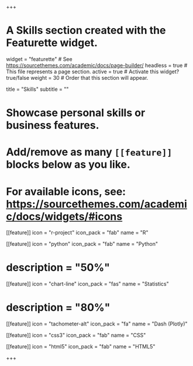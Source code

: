 +++
# A Skills section created with the Featurette widget.
widget = "featurette"  # See https://sourcethemes.com/academic/docs/page-builder/
headless = true  # This file represents a page section.
active = true  # Activate this widget? true/false
weight = 30  # Order that this section will appear.

title = "Skills"
subtitle = ""

# Showcase personal skills or business features.
# 
# Add/remove as many `[[feature]]` blocks below as you like.
# 
# For available icons, see: https://sourcethemes.com/academic/docs/widgets/#icons

[[feature]]
  icon = "r-project"
  icon_pack = "fab"
  name = "R"
  
[[feature]]
  icon = "python"
  icon_pack = "fab"
  name = "Python"
  # description = "50%"
  
[[feature]]
  icon = "chart-line"
  icon_pack = "fas"
  name = "Statistics"
  # description = "80%"  
  

[[feature]]
  icon = "tachometer-alt"
  icon_pack = "fa"
  name = "Dash (Plotly)" 
  
[[feature]]
  icon = "css3"
  icon_pack = "fab"
  name = "CSS"

[[feature]]
  icon = "html5"
  icon_pack = "fab"
  name = "HTML5" 

+++
